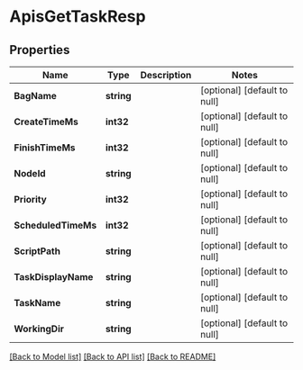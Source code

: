 # ApisGetTaskResp

## Properties
Name | Type | Description | Notes
------------ | ------------- | ------------- | -------------
**BagName** | **string** |  | [optional] [default to null]
**CreateTimeMs** | **int32** |  | [optional] [default to null]
**FinishTimeMs** | **int32** |  | [optional] [default to null]
**NodeId** | **string** |  | [optional] [default to null]
**Priority** | **int32** |  | [optional] [default to null]
**ScheduledTimeMs** | **int32** |  | [optional] [default to null]
**ScriptPath** | **string** |  | [optional] [default to null]
**TaskDisplayName** | **string** |  | [optional] [default to null]
**TaskName** | **string** |  | [optional] [default to null]
**WorkingDir** | **string** |  | [optional] [default to null]

[[Back to Model list]](../README.md#documentation-for-models) [[Back to API list]](../README.md#documentation-for-api-endpoints) [[Back to README]](../README.md)

